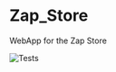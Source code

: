 # Zap_Store
WebApp for the Zap Store

![Tests](https://github.com/TQS-G11/Zap_Backend/actions/workflows/maven_dev.yml/badge.svg)
